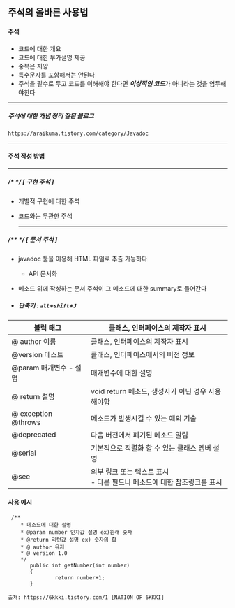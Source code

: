 ## 주석의 올바른 사용법

#### 주석

- 코드에 대한 개요
-  코드에 대한 부가설명 제공
- 중복은 지양
- 특수문자를 포함해저는 안된다
- 주석을 필수로 두고 코드를 이해해야 한다면 ***이상적인 코드***가 아니라는 것을 염두해야한다

---

##### 주석에 대한 개념 정리 잘된 블로그

```
https://araikuma.tistory.com/category/Javadoc
```

----



#### 주석 작성 방법 

-----

##### /* */ 			[ 구현 주석 ]

- 개별적 구현에 대한 주석

- 코드와는 무관한 주석

  ---

##### /** */	     	[ 문서 주석 ]

- javadoc 툴을 이용해 HTML 파일로 추출 가능하다	
  
  - API 문서화
  
- 메소드 위에 작성하는 문서 주석이 그 메소드에 대한 summary로 들어간다

- ##### 단축키 :  `alt`+`shift`+`J`

| 블럭 태그                | 클래스, 인터페이스의 제작자 표시                             |
| ------------------------ | ------------------------------------------------------------ |
| @ author 이름            | 클래스, 인터페이스의 제작자 표시                             |
| @version 테스트          | 클래스, 인터페이스에서의 버전 정보                           |
| @param 매개변수 - 설명   | 매개변수에 대한 설명                                         |
| @ return 설명            | void return 메소드, 생성자가 아닌 경우 사용해야함            |
| @ exception<br />@throws | 메소드가 발생시킬 수 있는 예외 기술                          |
| @deprecated              | 다음 버전에서 폐기된 메소드 알림                             |
| @serial                  | 기본적으로 직렬화 할 수 있는 클래스 멤버 설명                |
| @see                     | 외부 링크 또는 텍스트 표시<br />- 다른 필드나 메소드에 대한 참조링크를 표시 |



#### 사용 예시

```
 /**
    * 메소드에 대한 설명
    * @param number 인자값 설명 ex)원래 숫자
    * @return 리턴값 설명 ex) 숫자의 합
    * @ author 유저
    * @ version 1.0
    */
       public int getNumber(int number)
       {
               return number+1;
       }

출처: https://6kkki.tistory.com/1 [NATION OF 6KKKI]
```





